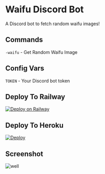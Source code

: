 # Waifu Discord Bot
A Discord bot to fetch random waifu images! 
## Commands

`-waifu` - Get Random Waifu Image
</br>

## Config Vars
`TOKEN` - Your Discord bot token

## Deploy To Railway
[![Deploy on Railway](https://railway.app/button.svg)](https://railway.app/new/template?template=https%3A%2F%2Fgithub.com%2FNisarga-Developer%2Fwaifu-bot-discord&envs=TOKEN&TOKENDesc=Your+Discord+Bot+Token)
## Deploy To Heroku
[![Deploy](https://www.herokucdn.com/deploy/button.svg)](https://heroku.com/deploy?template=https://github.com/Nisarga-Developer/waifu-bot-discord)

## Screenshot
![well](https://i.ibb.co/8BLY2Cz/waifupreview.png)

